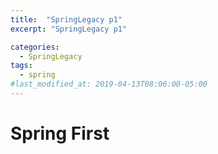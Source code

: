 ```yaml
---
title:  "SpringLegacy p1"
excerpt: "SpringLegacy p1"

categories:
  - SpringLegacy
tags:
  - spring
#last_modified_at: 2019-04-13T08:06:00-05:00
---
```


# Spring First